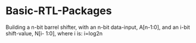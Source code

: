# Basic-RTL-Packages
Building a n-bit barrel shifter, with an n-bit data-input, A[n-1:0], and an i-bit shift-value, N[i- 1:0], where i is: i=log2n
